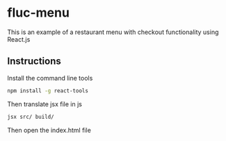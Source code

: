 # fluc-menu
This is an example of a restaurant menu with checkout functionality using React.js

## Instructions

Install the command line tools

```sh
npm install -g react-tools
```

Then translate jsx file in js

```sh
jsx src/ build/
```

Then open the index.html file